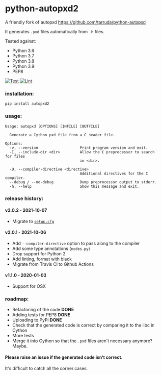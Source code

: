 # python-autopxd2

A friendly fork of autopxd https://github.com/tarruda/python-autopxd

It generates `.pxd` files automatically from `.h` files.

Tested against:

- Python 3.6
- Python 3.7
- Python 3.8
- Python 3.9
- PEP8

[![Test](https://github.com/gabrieldemarmiesse/python-autopxd2/actions/workflows/test.yml/badge.svg)](https://github.com/gabrieldemarmiesse/python-autopxd2/actions/workflows/test.yml)
[![Lint](https://github.com/gabrieldemarmiesse/python-autopxd2/actions/workflows/lint.yml/badge.svg)](https://github.com/gabrieldemarmiesse/python-autopxd2/actions/workflows/lint.yml)

### installation:

```shell
pip install autopxd2
```

### usage:

```shell
Usage: autopxd [OPTIONS] [INFILE] [OUTFILE]

  Generate a Cython pxd file from a C header file.

Options:
  -v, --version                   Print program version and exit.
  -I, --include-dir <dir>         Allow the C preprocessor to search for files
                                  in <dir>.

  -D, --compiler-directive <directive>
                                  Additional directives for the C compiler.
  --debug / --no-debug            Dump preprocessor output to stderr.
  -h, --help                      Show this message and exit.
```

### release history:

#### v2.0.2 - 2021-10-07

- Migrate to [`setup.cfg`](https://docs.python.org/3/distutils/configfile.html)

#### v2.0.1 - 2021-10-06

- Add `--compiler-directive` option to pass along to the compiler
- Add some type annotations (`nodes.py`)
- Drop support for Python 2
- Add linting, format with black
- Migrate from Travis CI to Github Actions

#### v1.1.0 - 2020-01-03

- Support for OSX

### roadmap:

- Refactoring of the code **DONE**
- Adding tests for PEP8 **DONE**
- Uploading to PyPi **DONE**
- Check that the generated code is correct by comparing it to the libc in Cython
- More tests
- Merge it into Cython so that the `.pxd` files aren't necessary anymore? Maybe.

#### Please raise an issue if the generated code isn't correct.

It's difficult to catch all the corner cases.
